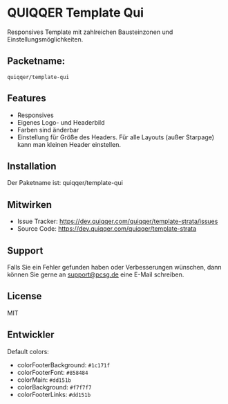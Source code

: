 QUIQQER Template Qui
========

Responsives Template mit zahlreichen Bausteinzonen und Einstellungsmöglichkeiten.




Packetname:
----------

    quiqqer/template-qui


Features
--------

- Responsives
- Eigenes Logo- und Headerbild
- Farben sind änderbar
- Einstellung für Größe des Headers. Für alle Layouts (außer Starpage) kann man kleinen Header einstellen.


Installation
------------

Der Paketname ist: quiqqer/template-qui


Mitwirken
----------

- Issue Tracker: https://dev.quiqqer.com/quiqqer/template-strata/issues
- Source Code: https://dev.quiqqer.com/quiqqer/template-strata


Support
-------

Falls Sie ein Fehler gefunden haben oder Verbesserungen wünschen,
dann können Sie gerne an support@pcsg.de eine E-Mail schreiben.


License
-------

MIT

Entwickler
--------

Default colors:

* colorFooterBackground: `#1c171f`
* colorFooterFont: `#858484`
* colorMain: `#dd151b`
* colorBackground: `#f7f7f7`
* colorFooterLinks: `#dd151b`